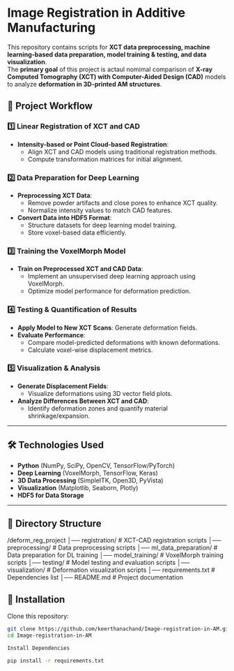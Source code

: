 # Image Registration in Additive Manufacturing

This repository contains scripts for **XCT data preprocessing, machine learning-based data preparation, model training & testing, and data visualization**.  
The **primary goal** of this project is actaul nomimal comparison of **X-ray Computed Tomography (XCT) with Computer-Aided Design (CAD)** models to analyze **deformation in 3D-printed AM structures**.  

## 📂 Project Workflow  

### 1️⃣ **Linear Registration of XCT and CAD**  
- **Intensity-based or Point Cloud-based Registration**:  
  - Align XCT and CAD models using traditional registration methods.  
  - Compute transformation matrices for initial alignment.  

### 2️⃣ **Data Preparation for Deep Learning**  
 
- **Preprocessing XCT Data**:  
  - Remove powder artifacts and close pores to enhance XCT quality.  
  - Normalize intensity values to match CAD features.  
- **Convert Data into HDF5 Format**:  
  - Structure datasets for deep learning model training.  
  - Store voxel-based data efficiently.  

### 3️⃣ **Training the VoxelMorph Model**  
- **Train on Preprocessed XCT and CAD Data**:  
  - Implement an unsupervised deep learning approach using VoxelMorph.  
  - Optimize model performance for deformation prediction.  

### 4️⃣ **Testing & Quantification of Results**  
- **Apply Model to New XCT Scans**: Generate deformation fields.  
- **Evaluate Performance**:  
  - Compare model-predicted deformations with known deformations.  
  - Calculate voxel-wise displacement metrics.  

### 5️⃣ **Visualization & Analysis**  
- **Generate Displacement Fields**:  
  - Visualize deformations using 3D vector field plots.  
- **Analyze Differences Between XCT and CAD**:  
  - Identify deformation zones and quantify material shrinkage/expansion.  

---

## 🛠 Technologies Used  
- **Python** (NumPy, SciPy, OpenCV, TensorFlow/PyTorch)  
- **Deep Learning** (VoxelMorph, TensorFlow, Keras)  
- **3D Data Processing** (SimpleITK, Open3D, PyVista)  
- **Visualization** (Matplotlib, Seaborn, Plotly)  
- **HDF5 for Data Storage**  

--- 
## 📂 Directory Structure  

/deform_reg_project │── registration/ # XCT-CAD registration scripts │── preprocessing/ # Data preprocessing scripts │── ml_data_preparation/ # Data preparation for DL training │── model_training/ # VoxelMorph training scripts │── testing/ # Model testing and evaluation scripts │── visualization/ # Deformation visualization scripts │── requirements.txt # Dependencies list │── README.md # Project documentation

## 🚀 Installation
Clone this repository:

```bash
git clone https://github.com/keerthanachand/Image-registration-in-AM.git
cd Image-registration-in-AM

Install Dependencies

pip install -r requirements.txt